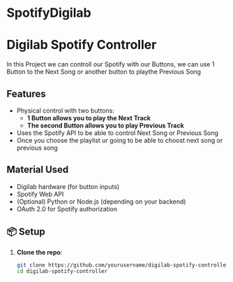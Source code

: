 # SpotifyDigilab

# Digilab Spotify Controller

In this Project we can controll our Spotify with our Buttons, we can use 1 Button to the Next Song or another button to playthe Previous Song

##  Features

- Physical control with two buttons:
  - **1 Button allows you to play the Next Track**
  - **The second Button allows you to play Previous Track**
-  Uses the Spotify API to be able to control Next Song or Previous Song
- Once you choose the playlist ur going to be able to choost next song or previous song

## Material Used

- Digilab hardware (for button inputs)
- Spotify Web API
- (Optional) Python or Node.js (depending on your backend)
- OAuth 2.0 for Spotify authorization

## 📦 Setup

1. **Clone the repo**:
   ```bash
   git clone https://github.com/yourusername/digilab-spotify-controller.git
   cd digilab-spotify-controller
